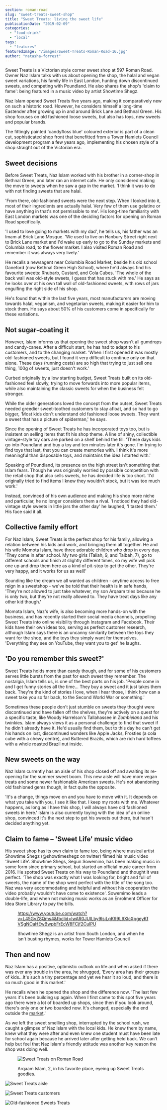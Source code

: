 ```yaml
---
section: roman-road
slug: "sweet-treats-sweet-shop"
title: "Sweet Treats: living the sweet life"
publicationDate: "2019-02-09"
categories: 
  - "food-drink"
  - "local"
tags: 
  - "features"
featuredImage: "/images/Sweet-Treats-Roman-Road-16.jpg"
author: "natasha-forrest"
---
```


Sweet Treats is a Victorian style corner sweet shop at 597 Roman Road. Owner Naz Islam talks with us about opening the shop, the halal and vegan sweet variations, his family life in East London, hunting down discontinued sweets, and competing with Poundland. He also shares the shop's 'claim to fame': being featured in a music video by artist Showtime Shegz.

Naz Islam opened Sweet Treats five years ago, making it comparatively new on such a historic road. However, he considers himself a long-time Eastender after growing up in and around Brick Lane and Bethnal Green. His shop focuses on old fashioned loose sweets, but also has toys, new sweets and popular brands.

The fittingly painted 'candyfloss blue' coloured exterior is part of a clean cut, sophisticated shop front that benefitted from a Tower Hamlets Council development program a few years ago, implementing his chosen style of a shop straight out of the Victorian era.

## Sweet decisions

Before Sweet Treats, Naz Islam worked with his brother in a corner-shop in Bethnal Green, and later ran an internet cafe. He only considered making the move to sweets when he saw a gap in the market. 'I think it was to do with not finding sweets that are halal.

'From there, old-fashioned sweets were the next step. When I looked into it, most of their ingredients are actually halal. Very few of them use gelatine or have anything in that's not permissible to me'. His long-time familiarity with East London markets was one of the deciding factors for opening on Roman Road specifically.

'I used to love going to markets with my dad', he tells us, his father was an Imam at Brick Lane Mosque. 'We used to live on Hanbury Street right next to Brick Lane market and I'd wake up early to go to the Sunday markets and Columbia road, to the flower market. I also visited Roman Road and remember it was always very lively.'

He recalls a newsagent near Columbia Road Market, beside his old school Daneford (now Bethnal Green High School), where he'd always find his favourite sweets: Rhubarb, Custard, and Cola Cubes. 'The whole of the back wall was old-style sweets, I guess that has stuck with me.' He says as he looks over at his own tall wall of old-fashioned sweets, with rows of jars engulfing the right side of his shop.

He's found that within the last five years, most manufacturers are moving towards halal, veganism, and vegetarian sweets, making it easier for him to stock them. He says about 50% of his customers come in specifically for these variations.

## Not sugar-coating it

However, Islam informs us that opening the sweet shop wasn't all gumdrops and candy-canes. After a difficult start, he has had to adapt to his customers, and to the changing market. 'When I first opened it was mostly old-fashioned sweets, but I found it very difficult to continue only on that alone. These days (running costs) are so high that trying to just sell one thing, 100g of sweets, just doesn't work.'

Curbed originally by a low starting budget, Sweet Treats built on its old-fashioned feel slowly, trying to move forwards into more popular items, while also maintaining the classic sweets for when the business felt stronger.

While the older generations loved the concept from the outset, Sweet Treats needed greedier sweet-toothed customers to stay afloat, and so had to go bigger, 'Most kids don't understand old fashioned loose sweets. They want a sweet that has a picture of spiderman,' he says.

Since the opening of Sweet Treats he has incorporated toys too, but is insistent on selling items that fit his shop theme. A line of shiny, collectible vintage-style toy cars are parked on a shelf behind the till. 'These days kids go into Poundland and buy a toy and ten minutes later it's gone. I'm trying to find toys that last, that you can create memories with. I think it's more meaningful than disposable toys, and maintains the idea I started with.'

Speaking of Poundland, its presence on the high street isn't something that Islam fears. Though he was originally worried by possible competition with the retail shop that also sells sweets, he has decided life is too short. 'I'd originally tried to find items I knew they wouldn't stock, but it was too much work.'

Instead, convinced of his own audience and making his shop more niche and particular, he no longer considers them a rival. 'I noticed they had old-vintage style sweets in little jars the other day' he laughed, 'I tasted them.' His face said it all.

## Collective family effort

For Naz Islam, Sweet Treats is the perfect shop for his family, allowing a relation between his kids and work, and bringing them all together. He and his wife Momota Islam, have three adorable children who drop in every day. 'They come in after school. My two girls (Taliah, 9, and Taibah, 7), go to different schools and finish at slightly different times, so my wife will pick one up and drop them here as a kind of pit-stop to get the other. They're very happy, and it works for us as well!'

Sounding like the dream we all wanted as children - anytime access to free reign in a sweetshop - we've be told that their health is in safe hands, 'They're not allowed to just take whatever, my son Arqaam tries because he is only two, but they're not really allowed to. They have treat days like any other kid though.'

Momota Islam, Naz's wife, is also becoming more hands-on with the business, and has recently started their social media channels, propelling Sweet Treats into online visibility through Instagram and Facebook. Their kids have their own ideas too, serving as perfect customer research, although Islam says there is an uncanny similarity between the toys they want for the shop, and the toys they simply want for themselves. 'Everything they see on YouTube, they want you to get' he laughs.

## 'Do you remember this sweet?'

Sweet Treats holds more than candy though, and for some of his customers serves little bursts from the past for each sweet they remember. The nostalgia, Islam tells us, is one of the best parts on his job. 'People come in and I get funny stories all the time... They buy a sweet and it just takes them back. They're the kind of stories I love, when I hear those, I think how can a sweet take you so far back, to the Second World War or something.'

Sometimes these people don't just stumble on sweets they thought were discontinued and have fallen off the shelves, they're actively on a quest for a specific taste, like Woody Harrelson's Tallahassee in _Zombieland_ and his twinkies. Islam always views it as a personal challenge to find that sweet if he didn't already have it. He'd usually find them, but to this day he can't get his hands on lost, discontinued wonders like Apple Jacks, Frosties (a cola cube with a chewy centre), and Buttered Brazils, which are rich hard toffees with a whole roasted Brazil nut inside.

## New sweets on the way

Naz Islam currently has an aisle of his shop closed off and awaiting its re-opening for the summer sweet boom. This new aisle will have more vegan treats and some newer fashionable American sweets. He's not abandoning old fashioned gems though, in fact quite the opposite.

'It's a change, things move on and you have to move with it. It depends on what you take with you, I see it like that. I keep my roots with me. Whatever happens, as long as I have this shop, I will always have old fashioned sweets in here.' Islam is also currently toying with the idea of an online shop, convinced it's the next step to get his sweets out there, but hasn't decided anything yet.

## Claim to fame – 'Sweet Life' music video

His sweet shop has its own claim to fame too, being where musical artist Showtime Shegz (@showtimeshegz on twitter) filmed his music video 'Sweet Life'. Showtime Shegs, Segun Sowemino, has been making music in some form since primary school, but started an official music career from 2016. He spotted Sweet Treats on his way to Poundland and thought it was perfect. 'The shop was exactly what I was looking for, bright and full of sweets, the name of the shop went perfect with the title of the song too. Naz was very accommodating and helpful and without his cooperation the video probably wouldn't have come to existence'. Sowemimo leads a double-life, and when not making music works as an Enrolment Officer for Idea Store Library to pay the bills.

<figure>

https://www.youtube.com/watch?v=L45GvZ8Qms4&fbclid=IwAR0JUILby9IsiLqK99L9XlcXpgeyKfVSgNOaHEwBwpbFrEcW8FCjf2CulPU

<figcaption>

Showtime Shegz is an artist from South London, and when he isn't busting rhymes, works for Tower Hamlets Council

</figcaption>



</figure>

## Then and now

Naz Islam has a positive, optimistic outlook on life and when asked if there was ever any trouble in the area, he shrugged, 'Every area has their groups of kids...It's such a tiny percentage and yet we hear it so loud, and there is so much good in this market.'

He recalls when he opened the shop and the difference now. 'The last few years it's been building up again. When I first came to this spot five years ago there were a lot of boarded up shops, since then if you look around, there's only one or two boarded now. It's changed, especially the end outside the [market](https://romanroadlondon.com/roman-road-market-history/).'

As we left the sweet smelling shop, interrupted by the school rush, we caught a glimpse of Naz Islam with the local kids. He knew them by name, knew what they were after and even knew one student must have been late for school again because he arrived later after getting held back. We can't help but feel that Naz Islam's friendly attitude was another key reason the shop was doing well.

<figure>

![Sweet Treats on Roman Road](/images/Sweet-Treats-Roman-Road-04-1024x683.jpg)

<figcaption>

Arqaam Islam, 2, in his favorite place, eyeing up Sweet Treats goodies.

</figcaption>

</figure>

![Sweet Treats aisle ](/images/Sweet-Treats-Roman-Road-10-1024x683.jpg)

![Sweet Treats customers](/images/Sweet-Treats-Roman-Road-05-1024x683.jpg)

![Old-fashioned Sweets Treats](/images/Sweet-Treats-Roman-Road-06-1-1024x683.jpg)
